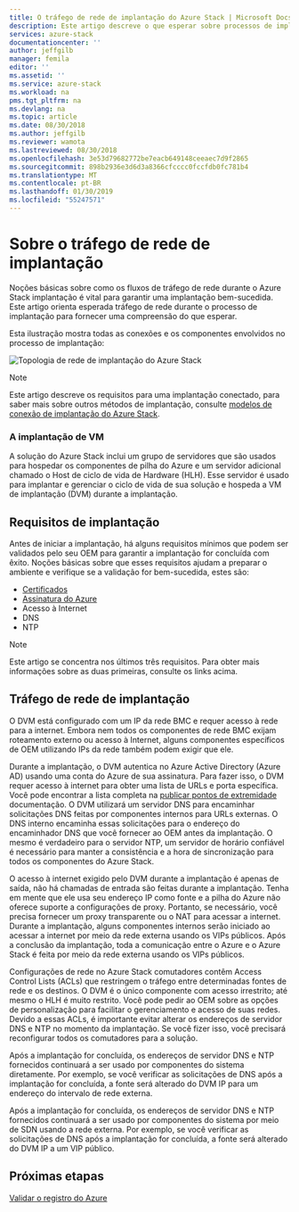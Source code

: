 ```yaml
---
title: O tráfego de rede de implantação do Azure Stack | Microsoft Docs
description: Este artigo descreve o que esperar sobre processos de implantação de sistema de rede do Azure Stack.
services: azure-stack
documentationcenter: ''
author: jeffgilb
manager: femila
editor: ''
ms.assetid: ''
ms.service: azure-stack
ms.workload: na
pms.tgt_pltfrm: na
ms.devlang: na
ms.topic: article
ms.date: 08/30/2018
ms.author: jeffgilb
ms.reviewer: wamota
ms.lastreviewed: 08/30/2018
ms.openlocfilehash: 3e53d79682772be7eacb649148ceeaec7d9f2865
ms.sourcegitcommit: 898b2936e3d6d3a8366cfcccc0fccfdb0fc781b4
ms.translationtype: MT
ms.contentlocale: pt-BR
ms.lasthandoff: 01/30/2019
ms.locfileid: "55247571"
---
```

# <a name="about-deployment-network-traffic"></a>Sobre o tráfego de rede de implantação
Noções básicas sobre como os fluxos de tráfego de rede durante o Azure Stack implantação é vital para garantir uma implantação bem-sucedida. Este artigo orienta esperada tráfego de rede durante o processo de implantação para fornecer uma compreensão do que esperar.

Esta ilustração mostra todas as conexões e os componentes envolvidos no processo de implantação:

![Topologia de rede de implantação do Azure Stack](media/deployment-networking/figure1.png)

> [!NOTE]
> Este artigo descreve os requisitos para uma implantação conectado, para saber mais sobre outros métodos de implantação, consulte [modelos de conexão de implantação do Azure Stack](azure-stack-connection-models.md).

### <a name="the-deployment-vm"></a>A implantação de VM
A solução do Azure Stack inclui um grupo de servidores que são usados para hospedar os componentes de pilha do Azure e um servidor adicional chamado o Host de ciclo de vida de Hardware (HLH). Esse servidor é usado para implantar e gerenciar o ciclo de vida de sua solução e hospeda a VM de implantação (DVM) durante a implantação.

## <a name="deployment-requirements"></a>Requisitos de implantação
Antes de iniciar a implantação, há alguns requisitos mínimos que podem ser validados pelo seu OEM para garantir a implantação for concluída com êxito. Noções básicas sobre que esses requisitos ajudam a preparar o ambiente e verifique se a validação for bem-sucedida, estes são:

-   [Certificados](azure-stack-pki-certs.md)
-   [Assinatura do Azure](https://azure.microsoft.com/free/?b=17.06)
-   Acesso à Internet
-   DNS
-   NTP

> [!NOTE]
> Este artigo se concentra nos últimos três requisitos. Para obter mais informações sobre as duas primeiras, consulte os links acima.

## <a name="deployment-network-traffic"></a>Tráfego de rede de implantação
O DVM está configurado com um IP da rede BMC e requer acesso à rede para a internet. Embora nem todos os componentes de rede BMC exijam roteamento externo ou acesso à Internet, alguns componentes específicos de OEM utilizando IPs da rede também podem exigir que ele.

Durante a implantação, o DVM autentica no Azure Active Directory (Azure AD) usando uma conta do Azure de sua assinatura. Para fazer isso, o DVM requer acesso à internet para obter uma lista de URLs e porta específica. Você pode encontrar a lista completa na [publicar pontos de extremidade](azure-stack-integrate-endpoints.md) documentação. O DVM utilizará um servidor DNS para encaminhar solicitações DNS feitas por componentes internos para URLs externas. O DNS interno encaminha essas solicitações para o endereço do encaminhador DNS que você fornecer ao OEM antes da implantação. O mesmo é verdadeiro para o servidor NTP, um servidor de horário confiável é necessário para manter a consistência e a hora de sincronização para todos os componentes do Azure Stack.

O acesso à internet exigido pelo DVM durante a implantação é apenas de saída, não há chamadas de entrada são feitas durante a implantação. Tenha em mente que ele usa seu endereço IP como fonte e a pilha do Azure não oferece suporte a configurações de proxy. Portanto, se necessário, você precisa fornecer um proxy transparente ou o NAT para acessar a internet. Durante a implantação, alguns componentes internos serão iniciado ao acessar a internet por meio da rede externa usando os VIPs públicos. Após a conclusão da implantação, toda a comunicação entre o Azure e o Azure Stack é feita por meio da rede externa usando os VIPs públicos.

Configurações de rede no Azure Stack comutadores contêm Access Control Lists (ACLs) que restringem o tráfego entre determinadas fontes de rede e os destinos. O DVM é o único componente com acesso irrestrito; até mesmo o HLH é muito restrito. Você pode pedir ao OEM sobre as opções de personalização para facilitar o gerenciamento e acesso de suas redes. Devido a essas ACLs, é importante evitar alterar os endereços de servidor DNS e NTP no momento da implantação. Se você fizer isso, você precisará reconfigurar todos os comutadores para a solução.

Após a implantação for concluída, os endereços de servidor DNS e NTP fornecidos continuará a ser usado por componentes do sistema diretamente. Por exemplo, se você verificar as solicitações de DNS após a implantação for concluída, a fonte será alterado do DVM IP para um endereço do intervalo de rede externa.

Após a implantação for concluída, os endereços de servidor DNS e NTP fornecidos continuará a ser usado por componentes do sistema por meio de SDN usando a rede externa. Por exemplo, se você verificar as solicitações de DNS após a implantação for concluída, a fonte será alterado do DVM IP a um VIP público.

## <a name="next-steps"></a>Próximas etapas
[Validar o registro do Azure](azure-stack-validate-registration.md)
